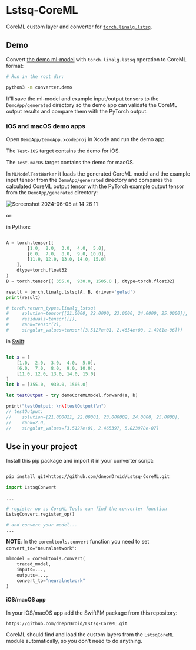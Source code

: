 # Lstsq-CoreML

CoreML custom layer and converter for [`torch.linalg.lstsq`](https://pytorch.org/docs/stable/generated/torch.linalg.lstsq.html).


## Demo 

Convert [the demo ml-model](converter/demo/convert.py) with `torch.linalg.lstsq` operation to CoreML format:

``` bash 
# Run in the root dir:

python3 -m converter.demo
```
It'll save the ml-model and example input/output tensors to the `DemoApp/generated` directory 
so the demo app can validate the CoreML output results and compare them with the PyTorch output.


### iOS and macOS demo apps

Open `DemoApp/DemoApp.xcodeproj` in Xcode and run the demo app.

The `Test-iOS` target contains the demo for iOS.

The `Test-macOS` target contains the demo for macOS.

In `MLModelTestWorker` it loads the generated CoreML model and the example input tensor from the `DemoApp/generated` directory 
and compares the calculated CoreML output tensor with the PyTorch example output tensor from the `DemoApp/generated` directory:

![Screenshot 2024-06-05 at 14 26 11](https://github.com/dneprDroid/Lstsq-CoreML/assets/13742733/a5ed0da5-9151-47e9-8df5-cc325fb1ab67)


or:

in Python:

```python 

A = torch.tensor([
        [1.0,  2.0,  3.0,  4.0,  5.0], 
        [6.0,  7.0,  8.0,  9.0, 10.0],
        [11.0, 12.0, 13.0, 14.0, 15.0]
    ], 
    dtype=torch.float32
)
B = torch.tensor([ 355.0,  930.0, 1505.0 ], dtype=torch.float32)

result = torch.linalg.lstsq(A, B, driver='gelsd') 
print(result)

# torch.return_types.linalg_lstsq(
#     solution=tensor([21.0000, 22.0000, 23.0000, 24.0000, 25.0000]),
#     residuals=tensor([]),
#     rank=tensor(2),
#     singular_values=tensor([3.5127e+01, 2.4654e+00, 1.4961e-06]))

```

in [Swift](https://github.com/dneprDroid/Lstsq-CoreML/blob/af5c47f5795286db401888e73606ac0dc57a1973/demoApp/Test-iOS/Sources/MLModelTestWorker.swift#L56):

```swift 

let a = [
    [1.0,  2.0,  3.0,  4.0,  5.0],
    [6.0,  7.0,  8.0,  9.0, 10.0],
    [11.0, 12.0, 13.0, 14.0, 15.0]
]
let b = [355.0,  930.0, 1505.0]

let testOutput = try demoCoreMLModel.forward(a, b)

print("testOutput: \n\(testOutput)\n")
// testOutput: 
//    solution=[21.000021, 22.00001, 23.000002, 24.0000, 25.0000],
//    rank=2.0,
//    singular_values=[3.5127e+01, 2.465397, 5.823978e-07]

```

## Use in your project


Install this pip package and import it in your converter script:

```bash 

pip install git+https://github.com/dneprDroid/Lstsq-CoreML.git


```

```python
import LstsqConvert

...

# register op so CoreML Tools can find the converter function  
LstsqConvert.register_op()

# and convert your model...
...

```

**NOTE**: In the `coremltools.convert` function you need to set `convert_to="neuralnetwork"`:

```python
mlmodel = coremltools.convert(
    traced_model,
    inputs=...,
    outputs=...,
    convert_to="neuralnetwork"
)
```
#### iOS/macOS app

In your iOS/macOS app add the SwiftPM package from this repository:

```
https://github.com/dneprDroid/Lstsq-CoreML.git
```
CoreML should find and load the custom layers from the `LstsqCoreML` module automatically, so you don't need to do anything.  





